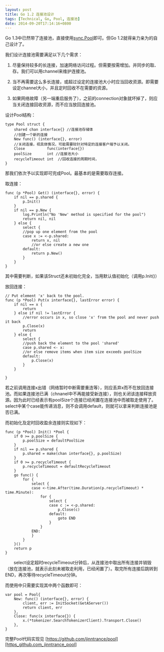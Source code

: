 ```yaml
---
layout: post
title: Go 1.2 连接池设计
tags: [Technical, Go, Pool, 连接池]
date: 2014-09-20T17:14:16+0800
---
```


Go 1.3中已然带了连接池，直接使用[sync.Pool][]即可。但Go 1.2就得亲力亲为的自己设计了。  


我们设计连接池需要满足以下几个需求：

1. 尽量保持较多的长连接，加速网络访问过程。但需要按需增加。并同步的取、存。我们可以用channel来维护连接池。　　　

2. 当不再需要这么多长连接，或超过设定的连接池大小时应当回收资源。即需要设定channel大小，并且定时回收不在需要的资源。　　　

3. 如果网络故障（另一端重启服务了），之前的connection对象就坏掉了，则应当关闭连接回收资源，而不应当放回连接池。　  


设计Pool结构：

    type Pool struct {
        shared chan interface{} //连接池存储体
        //创建一个新的连接
        New func() (interface{}, error) 
        //关闭连接，视具体情况，可能需要较针对特定的连接客户端予以关闭。
        Close          func(interface{})
        poolSize       int //连接池大小
        recycleTimeout int  //回收连接的周期时间，
    }

那我们依次予以实现即可完成Pool。最基本的是需要取存连接。

取连接：

    func (p *Pool) Get() (interface{}, error) {
        if nil == p.shared {
            p.Init()
        }
        if nil == p.New {
            log.Println("No 'New' method is specified for the pool")
            return nil, nil
        } else {
            select {
            //pop up one element from the pool
            case x := <-p.shared:
                return x, nil
                //or else create a new one
            default:
                return p.New()
            }
        }
    }

其中需要判断，如果该Struct还未初始化完全，当用默认值初始化（调用p.Init()）

放回连接：

    // Put element 'x' back to the pool.
    func (p *Pool) Put(x interface{}, lastError error) {
        if nil == x {
            return
        } else if nil != lastError {
            //error occurs in x, so close 'x' from the pool and never push it back
            p.Close(x)
            return
        } else {
            select {
            //push back the element to the pool 'shared'
            case p.shared <- x:
            //or else remove items when item size exceeds poolSize
            default:
                p.Close(x)
            }
        }
                                                     
    }

若之前调用连接x出错（网络暂时中断需要重连等），则应丢弃x而不在放回连接池。而如果连接池已满（chnanel中不再能接受新连接），则也关闭该连接释放资源。因为此时已经表示有poolSize个连接已经闲置在连接池中而被取走使用了。select中某个case能传递消息，则不会调用default，则就可以拿来判断连接池是否已满。　　　　

而初始化及定时回收盈余连接则实现如下：

    func (p *Pool) Init() *Pool {
        if 0 >= p.poolSize {
            p.poolSize = defaultPoolSize
        }
        if nil == p.shared {
            p.shared = make(chan interface{}, p.poolSize)
        }
        if 0 >= p.recycleTimeout {
            p.recycleTimeout = defaultRecycleTimeout
        }
        go func() {
            for {
                select {
                case <-time.After(time.Duration(p.recycleTimeout) * time.Minute):
                    for {
                        select {
                        case c := <-p.shared:
                            p.Close(c)
                        default:
                            goto END
                        }
                    }
                END:
                }
            }
        }()
        return p
    }

　　select设定超时recycleTimeout分钟后，从连接池中取出所有连接并销毁（放在连接池，就表示此刻未被取走利用，已经闲置了）。取完所有连接后跳转到END，再次等待recycleTimeout分钟。　　　

而使用中只需要实现其中两个函数即可：

    var pool = Pool{
        New: func() (interface{}, error) {
            client, err := InitSocket(GetAServer())
            return client, err
        },
        Close: func(x interface{}) {
            x.(*tokenizer.SearchTokenizerClient).Transport.Close()
        },
    }

完整Pool代码实现见 [https://github.com/jinntrance/pool][https_github.com_jinntrance_pool]


[sync.Pool]: http://golang.org/pkg/sync/#Pool
[https_github.com_jinntrance_pool]: https://github.com/jinntrance/pool